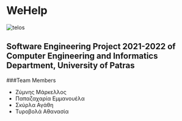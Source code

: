 # **WeHelp**
 
![telos](https://user-images.githubusercontent.com/44534456/159056329-0e497a46-007d-4598-98ac-94597bf401db.png)

## Software Engineering Project 2021-2022 of Computer Engineering and Informatics Department, University of Patras

###Team Members

- Ζύμνης Μάρκελλος 
- Παπαζαχαρία Εμμανουέλα 
- Σκύρλα Αγάθη
- Τυροβολά Αθανασία 
